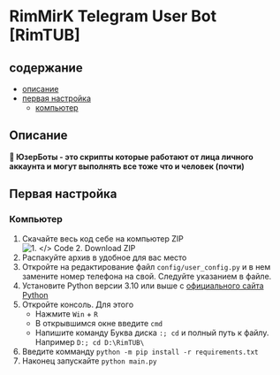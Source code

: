 # RimMirK Telegram User Bot [RimTUB]

## содержание
 + [описание](#описание)
 + [первая настройка](#Первая-настройка)
   - [компьютер](#Компьютер)


## Описание
**🤖 ЮзерБоты - это скрипты которые работают от лица личного аккаунта и могут выполнять все тоже что и человек (почти)**


## Первая настройка

### Компьютер
1. Скачайте весь код себе на компьютер ZIP \
   ![1. </> Code 2. Download ZIP](https://github.com/RimMirK/RimTUB/assets/115800822/07275682-7c4d-47ea-9058-3f2161bb41e3)
3. Распакуйте архив в удобное для вас место
4. Откройте на редактирование файл `config/user_config.py` и в нем замените номер телефона на свой. Следуйте указанием в файле.
5. Установите Python версии 3.10 или выше с [официального сайта Python](https://www.python.org/downloads/)
6. Откройте консоль. Для этого
    - Нажмите `Win` + `R`
    - В открывшимся окне введите `cmd`
    - Напишите команду Буква диска `:; cd` и полный путь к файлу. Например `D:; cd D:\RimTUB\`
7. Введите комманду `python -m pip install -r requirements.txt`
8. Наконец запускайте `python main.py`
